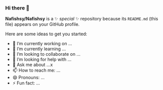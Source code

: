### Hi there 👋


**Nafishsy/Nafishsy** is a ✨ _special_ ✨ repository because its `README.md` (this file) appears on your GitHub profile.

Here are some ideas to get you started:

- 🔭 I’m currently working on ...
- 🌱 I’m currently learning ...
- 👯 I’m looking to collaborate on ...
- 🤔 I’m looking for help with ...
- 💬 Ask me about ...x
- 📫 How to reach me: ...
- 😄 Pronouns: ...
- ⚡ Fun fact: ...

